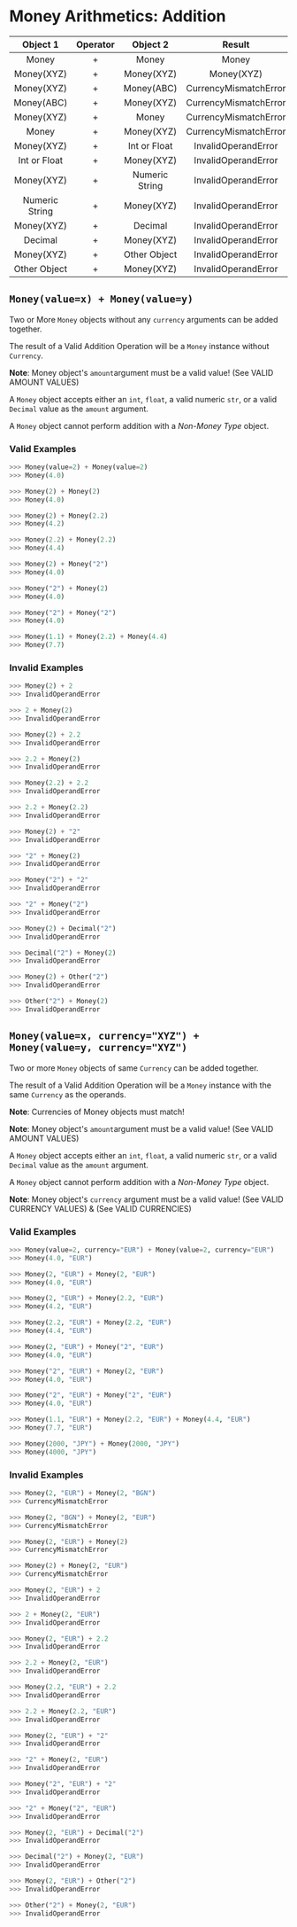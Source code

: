 # Money Arithmetics: Addition

| Object 1 | Operator | Object 2 | Result | Validity |
| :--: | :--: | :--: | :--: | :--: |
| Money | + | Money | Money | Valid |
| Money(XYZ) | + | Money(XYZ) | Money(XYZ) | Valid |
| Money(XYZ) | + | Money(ABC) | CurrencyMismatchError | Invalid |
| Money(ABC) | + | Money(XYZ) | CurrencyMismatchError | Invalid |
| Money(XYZ) | + | Money | CurrencyMismatchError | Invalid |
| Money | + | Money(XYZ) | CurrencyMismatchError | Invalid |
| Money(XYZ) | + | Int or Float | InvalidOperandError | Invalid |
| Int or Float  | + | Money(XYZ) | InvalidOperandError | Invalid |
| Money(XYZ) | + | Numeric String | InvalidOperandError | Invalid |
| Numeric String  | + | Money(XYZ) | InvalidOperandError | Invalid |
| Money(XYZ) | + | Decimal | InvalidOperandError | Invalid |
| Decimal  | + | Money(XYZ) | InvalidOperandError | Invalid |
| Money(XYZ) | + | Other Object | InvalidOperandError | Invalid |
| Other Object | + | Money(XYZ) | InvalidOperandError | Invalid |


## `Money(value=x) + Money(value=y)`

Two or More `Money` objects without any `currency` arguments can be added together.

The result of a Valid Addition Operation will be a `Money` instance without `Currency`.

**Note**: Money object's `amount`argument must be a valid value! (See VALID AMOUNT VALUES)

A `Money` object accepts either an `int`, `float`, a valid numeric `str`, or a valid `Decimal` value as the `amount` argument.

A `Money` object cannot perform addition with a *Non-Money Type* object.

### Valid Examples

```python
>>> Money(value=2) + Money(value=2)
>>> Money(4.0)
```

```python
>>> Money(2) + Money(2)
>>> Money(4.0)
```

```python
>>> Money(2) + Money(2.2)
>>> Money(4.2)
```

```python
>>> Money(2.2) + Money(2.2)
>>> Money(4.4)
```

```python
>>> Money(2) + Money("2")
>>> Money(4.0)
```

```python
>>> Money("2") + Money(2)
>>> Money(4.0)
```

```python
>>> Money("2") + Money("2")
>>> Money(4.0)
```

```python
>>> Money(1.1) + Money(2.2) + Money(4.4)
>>> Money(7.7)
```

### Invalid Examples

```python
>>> Money(2) + 2
>>> InvalidOperandError
```

```python
>>> 2 + Money(2)
>>> InvalidOperandError
```

```python
>>> Money(2) + 2.2
>>> InvalidOperandError
```

```python
>>> 2.2 + Money(2)
>>> InvalidOperandError
```

```python
>>> Money(2.2) + 2.2
>>> InvalidOperandError
```

```python
>>> 2.2 + Money(2.2)
>>> InvalidOperandError
```

```python
>>> Money(2) + "2"
>>> InvalidOperandError
```

```python
>>> "2" + Money(2)
>>> InvalidOperandError
```

```python
>>> Money("2") + "2"
>>> InvalidOperandError
```

```python
>>> "2" + Money("2")
>>> InvalidOperandError
```

```python
>>> Money(2) + Decimal("2")
>>> InvalidOperandError
```

```python
>>> Decimal("2") + Money(2)
>>> InvalidOperandError
```

```python
>>> Money(2) + Other("2")
>>> InvalidOperandError
```

```python
>>> Other("2") + Money(2)
>>> InvalidOperandError
```


## `Money(value=x, currency="XYZ") + Money(value=y, currency="XYZ")`

Two or more `Money` objects of same `Currency` can be added together.

The result of a Valid Addition Operation will be a `Money` instance with the same `Currency` as the operands.

**Note**: Currencies of Money objects must match!

**Note**: Money object's `amount`argument must be a valid value! (See VALID AMOUNT VALUES)

A `Money` object accepts either an `int`, `float`, a valid numeric `str`, or a valid `Decimal` value as the `amount` argument.

A `Money` object cannot perform addition with a *Non-Money Type* object.

**Note**: Money object's `currency` argument must be a valid value! (See VALID CURRENCY VALUES) & (See VALID CURRENCIES)

### Valid Examples

```python
>>> Money(value=2, currency="EUR") + Money(value=2, currency="EUR")
>>> Money(4.0, "EUR")
```

```python
>>> Money(2, "EUR") + Money(2, "EUR")
>>> Money(4.0, "EUR")
```

```python
>>> Money(2, "EUR") + Money(2.2, "EUR")
>>> Money(4.2, "EUR")
```

```python
>>> Money(2.2, "EUR") + Money(2.2, "EUR")
>>> Money(4.4, "EUR")
```

```python
>>> Money(2, "EUR") + Money("2", "EUR")
>>> Money(4.0, "EUR")
```

```python
>>> Money("2", "EUR") + Money(2, "EUR")
>>> Money(4.0, "EUR")
```

```python
>>> Money("2", "EUR") + Money("2", "EUR")
>>> Money(4.0, "EUR")
```

```python
>>> Money(1.1, "EUR") + Money(2.2, "EUR") + Money(4.4, "EUR")
>>> Money(7.7, "EUR")
```

```python
>>> Money(2000, "JPY") + Money(2000, "JPY")
>>> Money(4000, "JPY")
```

### Invalid Examples

```python
>>> Money(2, "EUR") + Money(2, "BGN")
>>> CurrencyMismatchError
```

```python
>>> Money(2, "BGN") + Money(2, "EUR")
>>> CurrencyMismatchError
```

```python
>>> Money(2, "EUR") + Money(2)
>>> CurrencyMismatchError
```

```python
>>> Money(2) + Money(2, "EUR")
>>> CurrencyMismatchError
```

```python
>>> Money(2, "EUR") + 2
>>> InvalidOperandError
```

```python
>>> 2 + Money(2, "EUR")
>>> InvalidOperandError
```

```python
>>> Money(2, "EUR") + 2.2
>>> InvalidOperandError
```

```python
>>> 2.2 + Money(2, "EUR")
>>> InvalidOperandError
```

```python
>>> Money(2.2, "EUR") + 2.2
>>> InvalidOperandError
```

```python
>>> 2.2 + Money(2.2, "EUR")
>>> InvalidOperandError
```

```python
>>> Money(2, "EUR") + "2"
>>> InvalidOperandError
```

```python
>>> "2" + Money(2, "EUR")
>>> InvalidOperandError
```

```python
>>> Money("2", "EUR") + "2"
>>> InvalidOperandError
```

```python
>>> "2" + Money("2", "EUR")
>>> InvalidOperandError
```

```python
>>> Money(2, "EUR") + Decimal("2")
>>> InvalidOperandError
```

```python
>>> Decimal("2") + Money(2, "EUR")
>>> InvalidOperandError
```

```python
>>> Money(2, "EUR") + Other("2")
>>> InvalidOperandError
```

```python
>>> Other("2") + Money(2, "EUR")
>>> InvalidOperandError
```
